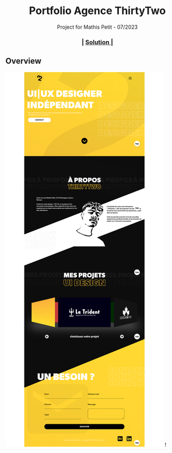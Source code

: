 <h1 align="center">Portfolio Agence ThirtyTwo</h1>

<div align="center">
   Project for Mathis Petit - 07/2023
</div>

<div align="center">
  <h3>
    <span> | </span>
    <a href="https://www.thirtytwo-agency.fr/">
      Solution
    </a>
    <span> | </span>
  </h3>
</div>

<!-- OVERVIEW -->


## Overview


![screenshot](https://github.com/MathysCogne/thirtytwo-portfolio/blob/main/assets/screen-v1.png)
!
